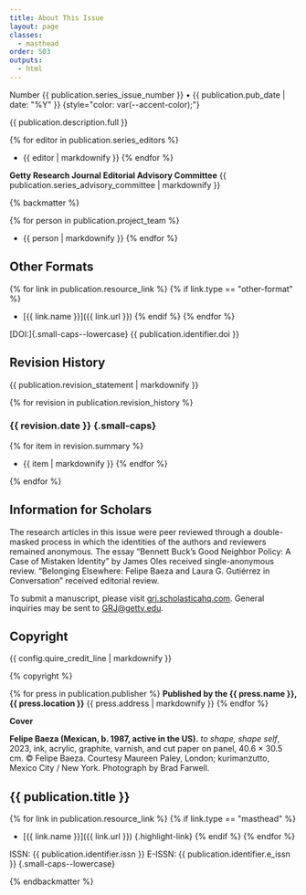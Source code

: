 ```yaml
---
title: About This Issue
layout: page
classes:
  - masthead
order: 503
outputs:
  - html
---
```


Number {{ publication.series_issue_number }} • {{ publication.pub_date | date: "%Y" }} {style="color: var(--accent-color);"}

{{ publication.description.full }}

<div class="masthead_info remove-paragraph-indent">

{% for editor in publication.series_editors %}
- {{ editor | markdownify }}
{% endfor %}

**Getty Research Journal Editorial Advisory Committee**
{{ publication.series_advisory_committee | markdownify }}

</div>

{% backmatter %}

{% for person in publication.project_team %}
- {{ person | markdownify }}
{% endfor %}

<div class="other-formats">

## Other Formats

{% for link in publication.resource_link %}
{% if link.type == "other-format" %}
- [{{ link.name }}]({{ link.url }})
{% endif %}
{% endfor %}

[DOI:]{.small-caps--lowercase} {{ publication.identifier.doi }}

</div>
<div class="revision-history">

## Revision History

{{ publication.revision_statement | markdownify }}

{% for revision in publication.revision_history %}

### {{ revision.date }} {.small-caps}

{% for item in revision.summary %}
- {{ item | markdownify }}
{% endfor %}

{% endfor %}

</div>
<div class="scolars-info">

## Information for Scholars

The research articles in this issue were peer reviewed through a double-masked process in which the identities of the authors and reviewers remained anonymous. The essay “Bennett Buck’s Good Neighbor Policy: A Case of Mistaken Identity” by James Oles received single-anonymous review. “Belonging Elsewhere: Felipe Baeza and Laura G. Gutiérrez in Conversation” received editorial review.

To submit a manuscript, please visit
[grj.scholasticahq.com](https://grj.scholasticahq.com).
General inquiries may be sent to 
GRJ@getty.edu.

</div>
<div class="copyright">

## Copyright

{{ config.quire_credit_line | markdownify }}

{% copyright %}

</div>
<div class="publisher">

{% for press in publication.publisher %}
**Published by the {{ press.name }}, {{ press.location }}**
{{ press.address | markdownify }}
{% endfor %}

</div>
<div class="cover-image-credits">

**Cover**

**Felipe Baeza (Mexican, b. 1987, active in the US).** *to shape, shape self*, 2023, ink, acrylic, graphite, varnish, and cut paper on panel, 40.6 × 30.5 cm. © Felipe Baeza. Courtesy Maureen Paley, London; kurimanzutto, Mexico City / New York. Photograph by Brad Farwell.

</div>
<div class="identifiers">

## {{ publication.title }}

{% for link in publication.resource_link %}
{% if link.type == "masthead" %}
- [{{ link.name }}]({{ link.url }}) {.highlight-link}
{% endif %}
{% endfor %}

ISSN: {{ publication.identifier.issn }}
E-ISSN: {{ publication.identifier.e_issn }} {.small-caps--lowercase}

</div>

{% endbackmatter %}